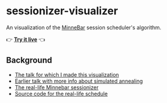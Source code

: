# sessionizer-visualizer

An visualization of the [MinneBar](https://minnestar.org/minnebar/) session scheduler's algorithm.

👉 **[Try it live](https://pcantrell.github.io/sessionizer-visualizer/)** 👈

## Background

- [The talk for which I made this visualization](https://www.youtube.com/watch?v=0TvvZyGuC48)
- [Earlier talk with more info about simulated annealing](https://youtu.be/QsMWMRzBsG0?t=23)
- [The real-life Minnebar sessionizer](https://sessions.minnestar.org/home)
- [Source code for the real-life schedule](https://github.com/minnestar/sessionizer/tree/master/src/lib/scheduling)
